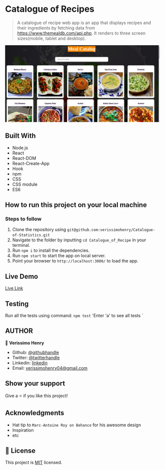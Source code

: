 # Catalogue of Recipes

> A catalogue of recipe web app is an app that displays recipes and their ingredients by fetching data from <https://www.themealdb.com/api.php>. It renders to three screen sizes(mobile, tablet and desktop).

![screenshot](src/assets/pi.png)

## Built With

- Node.js
- React
- React-DOM
- React-Create-App
- Hook
- npm
- CSS
- CSS module
- ES6

## How to run this project on your local machine

### Steps to follow

1. Clone the repository using `git@github.com:verissimohenry/Catalogue-of-Statistics.git`
2. Navigate to the folder by inputting `cd Catalogue_of_Recipe` in your terminal.
3. Run `npm i` to install the dependencies.
4. Run `npm start` to start the app on local server.
5. Point your browser to `http://localhost:3000/` to load the app.

## Live Demo

[Live Link](https://friendly-edison-eb4f5d.netlify.app/)

## Testing

Run all the tests using command:
`npm test`
'Enter 'a' to see all tests `

## AUTHOR

👤 **Verissimo Henry**

- Github: [@githubhandle](https://github.com/verissimohenry)
- Twitter: [@twitterhandle](https://twitter.com/verissimohenry)
- Linkedin: [linkedin](https://www.linkedin.com/in/henry-verissimo-618906167/)
- Email: verissimohenry04@gmail.com

## Show your support

Give a ⭐️ if you like this project!

## Acknowledgments

- Hat tip to `Marc-Antoine Roy on Behance` for his awesome design
- Inspiration
- etc

## 📝 License

This project is [MIT](./MIT.md) licensed.
